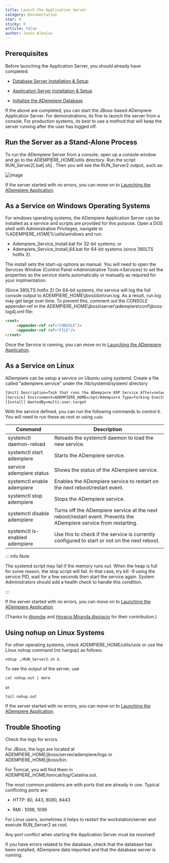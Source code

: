 ```yaml
---
title: Launch the Application Server
category: Documentation
star: 9
sticky: 9
article: false
author: Jesús Albujas
---
```


## Prerequisites

Before launching the Application Server, you should already have completed:

- [Database Server Installation & Setup](./database-server-installation-and-setup.md)

- [Application Server Installation & Setup](./application-server-installation-and-setup.md)

- [Initialize the ADempiere Database](./initialize-the-database.md)

If the above are completed, you can start the JBoss-based ADempiere Application Server. For demonstrations, its fine to launch the server from a console. For production systems, its best to use a method that will keep the server running after the user has logged off.

## Run the Server as a Stand-Alone Process

To run the ADempiere Server from a console, open up a console window and go to the ADEMPIERE_HOME/utils directory. Run the script RUN_Server2[.bat|.sh] . Then you will see the RUN_Server2 output, such as:

![image](https://github.com/adempiere/adempiere-site/assets/134967453/20e0e12b-b45d-435c-8412-6d092c154b5d)

If the server started with no errors, you can move on to [Launching the ADempiere Application](https://github.com/docs/introduction/getting-started/launching-the-application).

## As a Service on Windows Operating Systems

For windows operating systems, the ADempiere Application Server can be installed as a service and scripts are provided for this purpose. Open a DOS shell with Administrative Privileges, navigate to %ADEMPIERE_HOME%\utils\windows and run:

- Adempiere_Service_Install.bat for 32-bit systems; or
- Adempiere_Service_Install_64.bat for 64-bit systems (since 380LTS hotfix 2).

The install sets the start-up options as manual. You will need to open the Services Window (Control Panel→Administrative Tools→Services) to set the properties so the service starts automatically or manually as required for your implmentation.

(Since 380LTS hotfix 2) On 64-bit systems, the service will log the full console output to ADEMPIERE_HOME\jboss\bin\run.log. As a result, run.log may get large over time. To prevent this, comment out the CONSOLE appender-ref in the ADEMPIERE_HOME\jboss\server\adempiere\conf\jboss-log4j.xml file:

```html
<root>
     <appender-ref ref="CONSOLE"/>
     <appender-ref ref="FILE"/>
</root>
```

Once the Service is running, you can move on to [Launching the ADempiere Application](https://github.com/docs/system-administration/installation/installing-adempiere-manually/launch-the-application-server).

## As a Service on Linux

ADempiere can be setup a service on Ubuntu using systemd. 
 Create a file called "adempiere.service" under the /lib/systemd/system/ directory

```bash
[Unit] Description=Task that runs the ADempiere ERP Service After=network.target After=systemd-user-sessions.service After=network-online.target
[Service] Environment=ADEMPIERE_HOME=/opt/Adempiere Type=forking ExecStart=/opt/Adempiere/utils/RUN_Server2.sh ExecStop=/opt/Adempiere/utils/RUN_Server2Stop.sh TimeoutSec=30 Restart=on-failure RestartSec=30 StartLimitInterval=350 StartLimitBurst=10
[Install] WantedBy=multi-user.target
```

With the service defined, you can run the following commands to control it. You will need to run these as root or using `sudo`

| Command                           | Description                                                                      |
|-----------------------------------|----------------------------------------------------------------------------------|
| systemctl daemon-reload           | Reloads the systemctl daemon to load the new service.                            |
| systemctl start adempiere          | Starts the ADempiere service.                                                    |
| service adempiere status           | Shows the status of the ADempiere service.                                       |
| systemctl enable adempiere         | Enables the ADempiere service to restart on the next reboot/restart event.      |
| systemctl stop adempiere           | Stops the ADempiere service.                                                     |
| systemctl disable adempiere        | Turns off the ADempiere service at the next reboot/restart event. Prevents the ADempiere service from restarting. |
| systemctl is-enabled adempiere     | Use this to check if the service is currently configured to start or not on the next reboot. |

::: info Note

The systemd script may fail if the memory runs out.  When the heap is full for some reason, the stop script will fail.   In that case,  try kill -9 using the service PID, wait for a few seconds then start the service again. System Administrators should add a health check to handle this condition.

:::

If the server started with no errors, you can move on to [Launching the ADempiere Application](https://github.com/docs/introduction/getting-started/launching-the-application).

(Thanks to [@pmdw](https://github.com/pmdw) and [Horacio Miranda @piracio](https://github.com/piracio) for their contribution.)

## Using nohup on Linux Systems

For other operating systems, check ADEMPIERE_HOME/utils/unix or use the Linux nohup command (no hangup) as follows:

```shell
nohup ./RUN_Server2.sh &
```

To see the output of the server, use

```shell
cat nohup.out | more
```

or

```shell
tail nohup.out
```

If the server started with no errors, you can move on to [Launching the ADempiere Application](https://github.com/docs/introduction/getting-started/launching-the-application).

## Trouble Shooting

Check the logs for errors.

For JBoss, the logs are located at ADEMPIERE_HOME/jboss/server/adempiere/logs or ADEMPIERE_HOME/jboss/bin.

For Tomcat, you will find them in ADEMPIERE_HOME/tomcat/log/Catalina.out.

The most common problems are with ports that are already in use. Typical conflicting ports are:

- HTTP: 80, 443, 8080, 8443

- RMI : 1098, 1099

For Linux users, sometimes it helps to restart the workstation/server and execute RUN_Server2 as root.

Any port conflict when starting the Application Server must be resolved!

If you have errors related to the database, check that the database has been installed, ADempiere data imported and that the database server is running.
